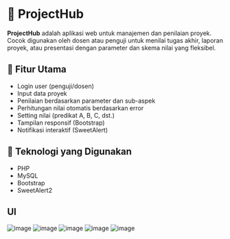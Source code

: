 # 📁 ProjectHub

**ProjectHub** adalah aplikasi web untuk manajemen dan penilaian proyek. Cocok digunakan oleh dosen atau penguji untuk menilai tugas akhir, laporan proyek, atau presentasi dengan parameter dan skema nilai yang fleksibel.

## 🚀 Fitur Utama

- Login user (penguji/dosen)
- Input data proyek
- Penilaian berdasarkan parameter dan sub-aspek
- Perhitungan nilai otomatis berdasarkan error
- Setting nilai (predikat A, B, C, dst.)
- Tampilan responsif (Bootstrap)
- Notifikasi interaktif (SweetAlert)

## 🧰 Teknologi yang Digunakan

- PHP
- MySQL
- Bootstrap
- SweetAlert2

## UI 
![image](https://github.com/user-attachments/assets/00b1f05a-ac92-4f39-9800-d5f892952217)
![image](https://github.com/user-attachments/assets/d263f092-c7d2-4afe-941b-ea3192283cb0)
![image](https://github.com/user-attachments/assets/369f4eee-5f83-4398-ad85-09609b9d6ff2)
![image](https://github.com/user-attachments/assets/ee3aafcb-a8e1-4811-a4f8-6d85c79b24b7)
![image](https://github.com/user-attachments/assets/d282e9e3-7372-4db5-bcf3-08312dda40ff)

